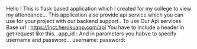 Hello !
This is flask based application which I created for my college to view my attendance...
This application also provide api service which you can use for your project with our backend support..
To use Our Api services 
Base url : https://lnct.herokuapp.com/api
You have to include a header in get request like this..
app_id : <API KEY>
And in parameters you habve to specify username and password...
  username:<username>
  password:<your password>
  
